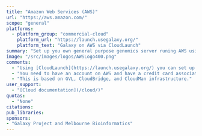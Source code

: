 ```yaml
---
title: "Amazon Web Services (AWS)"
url: "https://aws.amazon.com/"
scope: "general"
platforms:
  - platform_group: "commercial-cloud"
    platform_url: "https://launch.usegalaxy.org/"
    platform_text: "Galaxy on AWS via CloudLaunch"
summary: "Set up you own general purpose genomics server runing AWS using GVL and CloudMan."
image: "/src/images/logos/AWSLogo400.png"
comments:
  - "Using [CloudLaunch](https://launch.usegalaxy.org/) you can set up your own dynamically scalable Galaxy Server in less than 10 minutes."
  - "You need to have an account on AWS and have a credit card associated with that account."
  - "This is based on GVL, CloudBridge, and CloudMan infrastructure."
user_support:
  - "[Cloud documentation](/cloud/)"
quotas:
  - "None"
citations:
pub_libraries:
sponsors:
- "Galaxy Project and Melbourne Bioinformatics"
---
```

